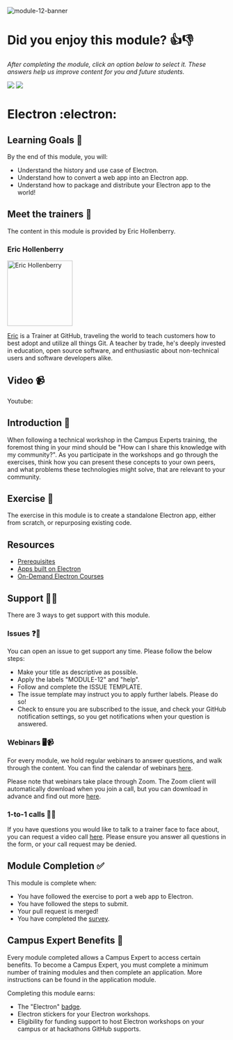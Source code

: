![module-12-banner](https://user-images.githubusercontent.com/1790822/30443904-1d4aab96-9979-11e7-9f16-0e27a2961192.png)

# Did you enjoy this module? 👍👎
_After completing the module, click an option below to select it. These answers help us improve content for you and future students._

[![](https://m131jyck4m.execute-api.us-west-2.amazonaws.com/prod/poll/01BT0P7420HFS0HZBB5GNEPKVD/I%20enjoyed%20this%20module)](https://m131jyck4m.execute-api.us-west-2.amazonaws.com/prod/poll/01BT0P7420HFS0HZBB5GNEPKVD/I%20enjoyed%20this%20module/vote)
[![](https://m131jyck4m.execute-api.us-west-2.amazonaws.com/prod/poll/01BT0P7420HFS0HZBB5GNEPKVD/I%20did%20not%20enjoy%20this%20module)](https://m131jyck4m.execute-api.us-west-2.amazonaws.com/prod/poll/01BT0P7420HFS0HZBB5GNEPKVD/I%20did%20not%20enjoy%20this%20module/vote)

# Electron :electron:

## Learning Goals 🥅

By the end of this module, you will:
- Understand the history and use case of Electron.
- Understand how to convert a web app into an Electron app.
- Understand how to package and distribute your Electron app to the world!

## Meet the trainers 🍎

The content in this module is provided by Eric Hollenberry.

### Eric Hollenberry

<img src="https://github.com/hollenberry.png" href="https://github.com/hollenberry" title="Eric Hollenberry" width="150"></img>

[Eric](https://github.com/hollenberry) is a Trainer at GitHub, traveling the world to teach customers how to best adopt and utilize all things Git. A teacher by trade, he's deeply invested in education, open source software, and enthusiastic about non-technical users and software developers alike.

## Video 📹

Youtube:

## Introduction 👋

When following a technical workshop in the Campus Experts training, the foremost thing in your mind should be "How can I share this knowledge with my community?". As you participate in the workshops and go through the exercises, think how you can present these concepts to your own peers, and what problems these technologies might solve, that are relevant to your community.

## Exercise 📝

The exercise in this module is to create a standalone Electron app, either from scratch, or repurposing existing code.

## Resources

- [Prerequisites](http://git.io/vHL4B)
- [Apps built on Electron](https://electron.atom.io/apps/)
- [On-Demand Electron Courses](https://services.github.com/on-demand/electron/)

## Support 🙋🏿

There are 3 ways to get support with this module.

### Issues ❓💬

You can open an issue to get support any time. Please follow the below steps:
- Make your title as descriptive as possible.
- Apply the labels "MODULE-12" and "help".
- Follow and complete the ISSUE TEMPLATE.
- The issue template may instruct you to apply further labels. Please do so!
- Check to ensure you are subscribed to the issue, and check your GitHub notification settings, so you get notifications when your question is answered.

### Webinars 🖥📹

For every module, we hold regular webinars to answer questions, and walk through the content.
You can find the calendar of webinars [here](https://calendar.google.com/calendar/ical/github.com_ei82gchda2egevr7aukq6uj1f0%40group.calendar.google.com/public/basic.ics).  

Please note that webinars take place through Zoom. The Zoom client will automatically download when you join a call, but you can download in advance and find out more [here](https://zoom.us/download).

### 1-to-1 calls 💖📞

If you have questions you would like to talk to a trainer face to face about, you can request a video call [here](https://calendly.com/joenash/campus-experts-support). Please ensure you answer all questions in the form, or your call request may be denied.

## Module Completion ✅

This module is complete when:
- You have followed the exercise to port a web app to Electron.
- You have followed the steps to submit.
- Your pull request is merged!
- You have completed the [survey](https://goo.gl/forms/yWLpRp4xycPs6PKS2).

## Campus Expert Benefits 🏅

Every module completed allows a Campus Expert to access certain benefits. To become a Campus Expert, you must complete a minimum number of training modules and then complete an application. More instructions can be found in the application module.

Completing this module earns:
- The "Electron" [badge](../docs/badges.md).
- Electron stickers for your Electron workshops.
- Eligibility for funding support to host Electron workshops on your campus or at hackathons GitHub supports.
